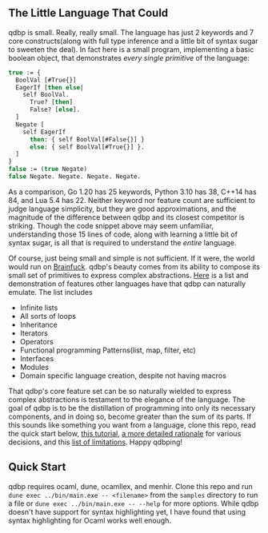 ## The Little Language That Could

qdbp is small. Really, really small. The language has just 2 keywords and 7 core constructs(along with full type inference and a little bit of syntax sugar to sweeten the deal). In fact here is a small program, implementing a basic boolean object, that demonstrates *every single primitive* of the language:
```ocaml
true := {
  BoolVal [#True{}]
  EagerIf [then else|
    self BoolVal.
      True? [then]
      False? [else].
  ]
  Negate [
    self EagerIf
      then: { self BoolVal[#False{}] }
      else: { self BoolVal[#True{}] }.
  ]
}
false := (true Negate)
false Negate. Negate. Negate. Negate.
```
As a comparison, Go 1.20 has 25 keywords, Python 3.10 has 38, C++14 has 84, and Lua 5.4 has 22. Neither keyword nor feature count are sufficient to judge language simplicity, but they are good approximations, and the magnitude of the difference between qdbp and its closest competitor is striking. Though the code snippet above may seem unfamiliar, understanding those 15 lines of code, along with learning a little bit of syntax sugar, is all that is required to understand the *entire* language.

Of course, just being small and simple is not sufficient. If it were, the world would run on [Brainfuck](https://en.wikipedia.org/wiki/Brainfuck). qdbp's beauty comes from its ability to compose its small set of primitives to express complex abstractions. [Here](doc/demo.md) is a list and demonstration of features other languages have that qdbp can naturally emulate. The list includes

- Infinite lists
- All sorts of loops
- Inheritance
- Iterators
- Operators
- Functional programming Patterns(list, map, filter, etc)
- Interfaces
- Modules
- Domain specific language creation, despite not having macros

That qdbp's core feature set can be so naturally wielded to express complex abstractions is testament to the elegance of the language. The goal of qdbp is to be the distillation of programming into only its necessary components, and in doing so, become greater than the sum of its parts. If this sounds like something you want from a language, clone this repo, read the quick start below, [this tutorial](samples/tutorial.qdbp), [a more detailed rationale](doc/rationale.md) for various decisions, and this [list of limitations](doc/limitations.md). Happy qdbping!

## Quick Start

qdbp requires ocaml, dune, ocamllex, and menhir. Clone this repo and run `dune exec ../bin/main.exe -- <filename>` from the `samples` directory to run a file or `dune exec ../bin/main.exe -- --help` for more options. While qdbp doesn't have support for syntax highlighting yet, I have found that using syntax highlighting for Ocaml works well enough.
